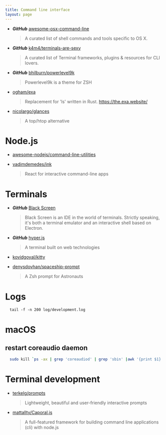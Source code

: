 ```yaml
---
title: Command line interface
layout: page
---
```


* ***GitHub*** [awesome-osx-command-line](https://github.com/herrbischoff/awesome-osx-command-line)
  > A curated list of shell commands and tools specific to OS X.

* ***GitHub*** [k4m4/terminals-are-sexy](https://github.com/k4m4/terminals-are-sexy)
  > A curated list of Terminal frameworks, plugins & resources for CLI lovers.

* ***GitHub*** [bhilburn/powerlevel9k](https://github.com/bhilburn/powerlevel9k)
  > Powerlevel9k is a theme for ZSH

* [ogham/exa](https://github.com/ogham/exa)
  > Replacement for 'ls' written in Rust. https://the.exa.website/

* [nicolargo/glances](https://github.com/nicolargo/glances)
  > A top/htop alternative

# Node.js

* [awesome-nodejs/command-line-utilities](https://github.com/sindresorhus/awesome-nodejs#command-line-utilities)

* [vadimdemedes/ink](https://github.com/vadimdemedes/ink)
  > React for interactive command-line apps

# Terminals

* ***GitHub*** [Black Screen](https://github.com/vshatskyi/black-screen)
  > Black Screen is an IDE in the world of terminals. Strictly speaking, it's both a terminal emulator and an interactive shell based on Electron. 

* ***GitHub*** [hyper.js](https://github.com/zeit/hyper)
  > A terminal built on web technologies

* [kovidgoyal/kitty](https://github.com/kovidgoyal/kitty)

* [denysdovhan/spaceship-prompt](https://github.com/denysdovhan/spaceship-prompt)
  > A Zsh prompt for Astronauts

# Logs

```
  tail -f -n 200 log/development.log
```

# macOS

## restart coreaudio daemon

```bash
  sudo kill `ps -ax | grep 'coreaudiod' | grep 'sbin' |awk '{print $1}'`
```

# Terminal development

* [terkelg/prompts](https://github.com/terkelg/prompts)
  > Lightweight, beautiful and user-friendly interactive prompts

* [mattallty/Caporal.js](https://github.com/mattallty/Caporal.js)
  > A full-featured framework for building command line applications (cli) with node.js
